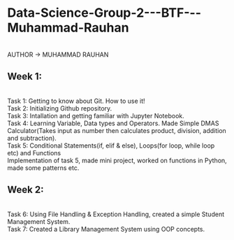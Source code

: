 # Data-Science-Group-2---BTF---Muhammad-Rauhan
<br>
AUTHOR -> MUHAMMAD RAUHAN
<br>
<h2> Week 1: </h2>
<br>
Task 1: Getting to know about Git. How to use it!
<br>
Task 2: Initializing Github repository.
<br>
Task 3: Intallation and getting familiar with Jupyter Notebook.
<br>
Task 4: Learning Variable, Data types and Operators. Made Simple DMAS Calculator(Takes input as number then calculates product, division,
addition and subtraction).
<br>
Task 5: Conditional Statements(if, elif & else), Loops(for loop, while loop etc) and Functions
<br>
Implementation of task 5, made mini project, worked on functions in Python, made some patterns etc.
<br>
<h2> Week 2: </h2>
<br>
Task 6: Using File Handling & Exception Handling, created a simple Student Management System.
<br>
Task 7: Created a Library Management System using OOP concepts.
